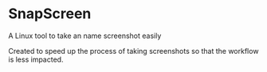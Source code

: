 # SnapScreen
A Linux tool to take an name screenshot easily

Created to speed up the process of taking screenshots so that the workflow is less impacted. 
